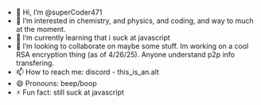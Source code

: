 - 👋 Hi, I’m @superCoder471
- 👀 I’m interested in chemistry, and physics, and coding, and way to much at the moment.
- 🌱 I’m currently learning that i suck at javascript
- 💞️ I’m looking to collaborate on maybe some stuff. Im working on a cool RSA encryption thing (as of 4/26/25). Anyone understand p2p info transfering.
- 📫 How to reach me: discord - this_is_an.alt
- 😄 Pronouns: beep/boop
- ⚡ Fun fact: still suck at javascript

<!---
superCoder471/superCoder471 is a ✨ special ✨ repository because its `README.md` (this file) appears on your GitHub profile.
You can click the Preview link to take a look at your changes.
--->
